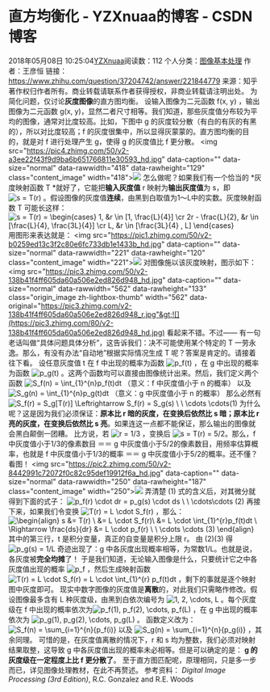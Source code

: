 # 直方均衡化 - YZXnuaa的博客 - CSDN博客
2018年05月08日 10:25:04[YZXnuaa](https://me.csdn.net/YZXnuaa)阅读数：112
个人分类：[图像基本处理](https://blog.csdn.net/YZXnuaa/article/category/7430188)
作者：王彦恒
链接：https://www.zhihu.com/question/37204742/answer/221844779
来源：知乎
著作权归作者所有。商业转载请联系作者获得授权，非商业转载请注明出处。
为简化问题，仅讨论**灰度图像**的直方图均衡。
设输入图像为二元函数 f(x, y) ，输出图像为二元函数 g(x, y)，显然二者尺寸相等。我们知道，那些灰度值分布较为平均的图像，通常对比度较高。比如，下图中 g 的灰度较分散（有白的有灰的有黑的），所以对比度较高；f 的灰度很集中，所以显得灰蒙蒙的。直方图均衡的目的，就是对 f 进行处理产生 g，使得 g 的灰度值比 f 更分散。
&lt;img src="https://pic4.zhimg.com/50/v2-a3ee22f43f9d9ba6b651766811e30593_hd.jpg" data-caption="" data-size="normal" data-rawwidth="418" data-rawheight="129" class="content_image" width="418"&gt;![](https://pic4.zhimg.com/80/v2-a3ee22f43f9d9ba6b651766811e30593_hd.jpg)
怎么做呢？如果我们有一个恰当的 *灰度映射函数 T *就好了，它能把**输入灰度值** r 映射为**输出灰度值**为 s，即 ![s = T(r)](https://www.zhihu.com/equation?tex=s+%3D+T%28r%29) 。假设图像的灰度值**连续**，由黑到白取值为1～L中的实数。灰度映射函数 T 可能长这样：
![s = T(r) = \begin{cases} 1, &r \in [1, \frac{L}{4}] \cr 2r - \frac{L}{2}, &r \in [\frac{L}{4}, \frac{3L}{4}] \cr L, &r \in [\frac{3L}{4} , L] \end{cases}](https://www.zhihu.com/equation?tex=s+%3D+T%28r%29+%3D+%5Cbegin%7Bcases%7D+1%2C+%26r+%5Cin+%5B1%2C+%5Cfrac%7BL%7D%7B4%7D%5D+%5Ccr+2r+-+%5Cfrac%7BL%7D%7B2%7D%2C+%26r+%5Cin+%5B%5Cfrac%7BL%7D%7B4%7D%2C+%5Cfrac%7B3L%7D%7B4%7D%5D+%5Ccr+L%2C+%26r+%5Cin+%5B%5Cfrac%7B3L%7D%7B4%7D+%2C+L%5D+%5Cend%7Bcases%7D)
用图形来表达就是：
&lt;img src="https://pic1.zhimg.com/50/v2-b0259ed13c3f2c80e6fc733db1e1433b_hd.jpg" data-caption="" data-size="normal" data-rawwidth="221" data-rawheight="120" class="content_image" width="221"&gt;![](https://pic1.zhimg.com/80/v2-b0259ed13c3f2c80e6fc733db1e1433b_hd.jpg)
对图像施以该灰度映射，图示如下：
&lt;img src="https://pic3.zhimg.com/50/v2-138b41f4ff605da60a506e2ed826d948_hd.jpg" data-caption="" data-size="normal" data-rawwidth="562" data-rawheight="133" class="origin_image zh-lightbox-thumb" width="562" data-original="https://pic3.zhimg.com/v2-138b41f4ff605da60a506e2ed826d948_r.jpg"&gt;![](https://pic3.zhimg.com/80/v2-138b41f4ff605da60a506e2ed826d948_hd.jpg)
看起来不错。不过——
有一句老话叫做“具体问题具体分析”，这告诉我们：决不可能使用某个特定的 T 一劳永逸。那么，有没有办法“自动地”根据实际情况生成 T 呢？答案是肯定的。请接着往下看。
设任意灰度值 t 在 f 中出现的概率为函数 ![p_f(t)](https://www.zhihu.com/equation?tex=p_f%28t%29) ，在 g 中出现的概率为函数 ![p_g(t)](https://www.zhihu.com/equation?tex=p_g%28t%29) 。这两个函数均可以直接由图像统计出来。然后，我们定义两个函数
![S_f(n) = \int_{1}^{n}p_f(t)dt](https://www.zhihu.com/equation?tex=S_f%28n%29+%3D+%5Cint_%7B1%7D%5E%7Bn%7Dp_f%28t%29dt) （意义：f 中灰度值小于 n 的概率）
以及
![S_g(n) = \int_{1}^{n}p_g(t)dt](https://www.zhihu.com/equation?tex=S_g%28n%29+%3D+%5Cint_%7B1%7D%5E%7Bn%7Dp_g%28t%29dt) （意义：g 中灰度值小于 n 的概率）
那么必然有
![S_f(r) = S_g[T(r)] \Leftrightarrow S_f(r) = S_g(s) \ \ \cdots \cdots(1)](https://www.zhihu.com/equation?tex=S_f%28r%29+%3D+S_g%5BT%28r%29%5D+%5CLeftrightarrow+S_f%28r%29+%3D+S_g%28s%29+%5C+%5C+%5Ccdots+%5Ccdots%281%29)
为什么呢？这是因为我们必须保证：**原本比 r 暗的灰度，在变换后依然比 s 暗；原本比 r 亮的灰度，在变换后依然比 s 亮**。如果连这一点都不能保证，那么输出的图像就会黑白颠倒一团糟。
比方说，若 ![r = 1/3](https://www.zhihu.com/equation?tex=r+%3D+1%2F3) ，变换后 ![s = T(r) = 5/2](https://www.zhihu.com/equation?tex=s+%3D+T%28r%29+%3D+5%2F2)。那么，f 中灰度值小于1/3的像素数目 ＝＝ g 中灰度值小于5/2的像素数目，用频率估算概率，也就是 f 中灰度值小于1/3的概率 ＝＝ g 中灰度值小于5/2的概率。还不懂？看图！
&lt;img src="https://pic2.zhimg.com/50/v2-8442991c72072f0c82c95def19912f6a_hd.jpg" data-caption="" data-size="normal" data-rawwidth="250" data-rawheight="187" class="content_image" width="250"&gt;![](https://pic2.zhimg.com/80/v2-8442991c72072f0c82c95def19912f6a_hd.jpg)
弄清楚 (1) 式的含义后，对其微分就得到下面的式子：
![p_f(r) \cdot dr = p_g(s) \cdot ds \ \ \cdots\cdots (2)](https://www.zhihu.com/equation?tex=p_f%28r%29+%5Ccdot+dr+%3D+p_g%28s%29+%5Ccdot+ds+%5C+%5C+%5Ccdots%5Ccdots+%282%29)
再接下来，如果我们令变换 ![T(r) = L \cdot S_f(r)](https://www.zhihu.com/equation?tex=T%28r%29+%3D+L+%5Ccdot+S_f%28r%29) ，那么：
![\begin{align} s &= T(r) \\ &= L \cdot S_f(r)\\ &= L \cdot \int_{1}^{r}p_f(t)dt \\ \Rightarrow \frac{ds}{dr} &= L \cdot p_f(r) \ \ \cdots \cdots (3) \end{align}](https://www.zhihu.com/equation?tex=%5Cbegin%7Balign%7D+s+%26%3D+T%28r%29+%5C%5C+%26%3D+L+%5Ccdot+S_f%28r%29%5C%5C+%26%3D+L+%5Ccdot+%5Cint_%7B1%7D%5E%7Br%7Dp_f%28t%29dt+%5C%5C+%5CRightarrow+%5Cfrac%7Bds%7D%7Bdr%7D+%26%3D+L+%5Ccdot+p_f%28r%29+%5C+%5C+%5Ccdots+%5Ccdots+%283%29+%5Cend%7Balign%7D)
其中的第三行，t 是积分变量，真正的自变量是积分上限 r。
由 (2)(3) 得
![p_g(s) = 1/L](https://www.zhihu.com/equation?tex=p_g%28s%29+%3D+1%2FL)
奇迹出现了：g 中各灰度出现概率相等，为常数1/L。也就是说，各灰度被**完全均摊**了！
于是我们知道，无论输入图像是什么，只要统计它之中各灰度值出现的概率 ![p_f](https://www.zhihu.com/equation?tex=p_f) ，然后生成映射函数 ![T(r) = L \cdot S_f(r) = L \cdot \int_{1}^{r} p_f(t)dt](https://www.zhihu.com/equation?tex=T%28r%29+%3D+L+%5Ccdot+S_f%28r%29+%3D+L+%5Ccdot+%5Cint_%7B1%7D%5E%7Br%7D+p_f%28t%29dt) ，剩下的事就是逐个映射图中灰度即可。
现实中数字图像的灰度值是**离散**的，对此我们只需略作修改。假设图像最多含有 L 种灰度级，由黑到白依次编号为 ![1, 2, \cdots, L](https://www.zhihu.com/equation?tex=1%2C+2%2C+%5Ccdots%2C+L) 。每个灰度级在 f 中出现的概率依次为![p_f(1), p_f(2), \cdots, p_f(L)](https://www.zhihu.com/equation?tex=p_f%281%29%2C+p_f%282%29%2C+%5Ccdots%2C+p_f%28L%29) ，在 g 中出现的概率依次为 ![p_g(1), p_g(2), \cdots, p_g(L)](https://www.zhihu.com/equation?tex=p_g%281%29%2C+p_g%282%29%2C+%5Ccdots%2C+p_g%28L%29) 。
函数定义改为： ![S_f(n) = \sum_{i=1}^{n}{p_f(i)}](https://www.zhihu.com/equation?tex=S_f%28n%29+%3D+%5Csum_%7Bi%3D1%7D%5E%7Bn%7D%7Bp_f%28i%29%7D)  以及  ![S_g(n) = \sum_{i=1}^{n}{p_g(i)}](https://www.zhihu.com/equation?tex=S_g%28n%29+%3D+%5Csum_%7Bi%3D1%7D%5E%7Bn%7D%7Bp_g%28i%29%7D) ，其余同理。
可惜的是，在灰度值离散的情况下，r 和 s 均为整数，我们必须对映射结果取整，这导致 g 中各灰度值出现的概率未必相等。但是可以确定的是： **g 的灰度级在一定程度上比 f 更分散了**。
至于直方图匹配呢，原理相同，只是多一步而已，详见图像处理教材，在此不再赘述。
参考资料：
*Digital Image Processing (3rd Edition)*, R.C. Gonzalez and R.E. Woods
